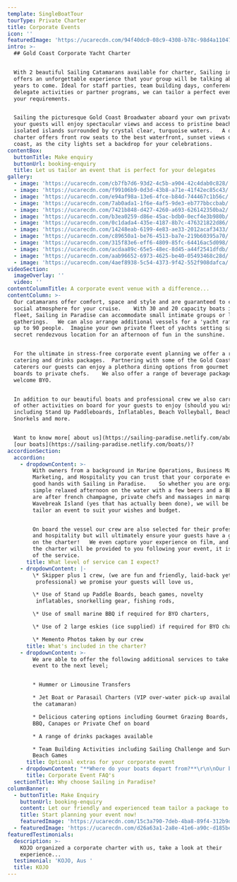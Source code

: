 ```yaml
---
template: SingleBoatTour
tourType: Private Charter
title: Corporate Events
icon: ''
featuredImage: 'https://ucarecdn.com/94f40dc0-08c9-4308-b78c-98d4a1104709/'
intro: >-
  ## Gold Coast Corporate Yacht Charter


  With 2 beautiful Sailing Catamarans available for charter, Sailing in Paradise
  offers an unforgettable experience that your group will be talking about for
  years to come. Ideal for staff parties, team building days, conference
  delegate activities or partner programs, we can tailor a perfect event to suit
  your requirements.


  Sailing the picturesque Gold Coast Broadwater aboard your own private yacht,
  your guests will enjoy spectacular views and access to pristine beaches and
  isolated islands surrounded by crystal clear, turquoise waters.   A dusk
  charter offers front row seats to the best waterfront, sunset views on the
  coast, as the city lights set a backdrop for your celebrations.
contentBox:
  buttonTitle: Make enquiry
  buttonUrl: booking-enquiry
  title: Let us tailor an event that is perfect for your delegates
gallery:
  - image: 'https://ucarecdn.com/cb7fb7d6-93d2-4c5b-a904-42c4dab0c828/'
  - image: 'https://ucarecdn.com/f99106b9-0d3d-43b8-a71e-41f42ec85c43/'
  - image: 'https://ucarecdn.com/e94af98a-13e6-4fce-b84d-744467c1b56c/'
  - image: 'https://ucarecdn.com/7ab0ada1-1f6e-4af5-9de3-eb777bbccbab/'
  - image: 'https://ucarecdn.com/7421b848-d427-4260-a693-626142350ba2/'
  - image: 'https://ucarecdn.com/b3ea0259-d86e-45ac-bdb0-0ecf4e3b980b/'
  - image: 'https://ucarecdn.com/0c1dada4-435e-4187-8b7c-476321822d86/'
  - image: 'https://ucarecdn.com/14248eab-6199-4e83-ae33-2012acaf3433/'
  - image: 'https://ucarecdn.com/c89650a1-be76-4513-ba7e-219b60395a70/'
  - image: 'https://ucarecdn.com/315f83e6-eff6-4809-85fc-64416ac5d098/'
  - image: 'https://ucarecdn.com/acdaa89c-65e5-48ec-8d45-a44f2541dfdb/'
  - image: 'https://ucarecdn.com/aab96652-6973-4625-be40-05493468c28d/'
  - image: 'https://ucarecdn.com/4aef8938-5c54-4373-9f42-552f908dafca/'
videoSection:
  imageOverlay: ''
  video: ''
contentColumnTitle: A corporate event venue with a difference...
contentColumn: >-
  Our catamarans offer comfort, space and style and are guaranteed to create a
  social atmosphere for your cruise.    With 30 and 20 capacity boats in the
  fleet, Sailing in Paradise can accommodate small intimate groups or larger
  gatherings.   We can also arrange additional vessels for a 'yacht raft up' for
  up to 90 people.  Imagine your own private fleet of yachts setting sail for a
  secret rendezvous location for an afternoon of fun in the sunshine.


  For the ultimate in stress-free corporate event planning we offer a range of
  catering and drinks packages.  Partnering with some of the Gold Coast's best
  caterers our guests can enjoy a plethora dining options from gourmet grazing
  boards to private chefs.    We also offer a range of beverage packages or
  welcome BYO.  


  In addition to our beautiful boats and professional crew we also carry a range
  of other activities on board for your guests to enjoy (should you wish)
  including Stand Up Paddleboards, Inflatables, Beach Volleyball, Beach Cricket,
  Snorkels and more.  


  Want to know more[ about us](https://sailing-paradise.netlify.com/about/) or
  [our boats](https://sailing-paradise.netlify.com/boats/)?
accordionSection:
  accordion:
    - dropdownContent: >-
        With owners from a background in Marine Operations, Business Management,
        Marketing, and Hospitality you can trust that your corporate event is in
        good hands with Sailing in Paradise.    So whether you are organising a
        simple relaxed afternoon on the water with a few beers and a BBQ or you
        are after french champagne, private chefs and massages in marquees on
        Wavebreak Island (yes that has actually been done), we will be happy to
        tailor an event to suit your wishes and budget.  


        On board the vessel our crew are also selected for their professionalism
        and hospitality but will ultimately ensure your guests have a great time
        on the charter!   We even capture your experience on film, and photos of
        the charter will be provided to you following your event, it is all part
        of the service.
      title: What level of service can I expect?
    - dropdownContent: |-
        \* Skipper plus 1 crew, (we are fun and friendly, laid-back yet
         professional) we promise your guests will love us,

        \* Use of Stand up Paddle Boards, beach games, novelty
         inflatables, snorkelling gear, fishing rods,

        \* Use of small marine BBQ if required for BYO charters,

        \* Use of 2 large eskies (ice supplied) if required for BYO charters,

        \* Memento Photos taken by our crew
      title: What's included in the charter?
    - dropdownContent: >-
        We are able to offer the following additional services to take your
        event to the next level;


        * Hummer or Limousine Transfers

        * Jet Boat or Parasail Charters (VIP over-water pick-up available from
        the catamaran)

        * Delicious catering options including Gourmet Grazing Boards, Tapas,
        BBQ, Canapes or Private Chef on board

        * A range of drinks packages available

        * Team Building Activities including Sailing Challenge and Survivor
        Beach Games
      title: Optional extras for your corporate event
    - dropdownContent: "**Where do your boats depart from?**\r\n\nOur boats are berthed at D9 and D10 at Marina Mirage. Please see the 'contact us' page on our website for further details and a map. Marina Mirage is about 10 mins from Surfers and 15 mins from Broadbeach.\r\n\n\r****\n\n**Where can I park?**\r\n\nThere is plentiful free parking underneath the Marina Mirage Shopping Centre which you are permitted to use.\r\n\n\r****\n\n**What about other transport options?**\r\n\nThere are lots of ways to get to the boat! The most popular (and cost effective/convenient) if often via Maxi Taxis.\r  We can also assist in organising bus transfers for larger groups.  \n\n\r****\n\n**I would like the event to be catererd for me, can you arrange catering/drinks?**\r\n\nYes, we work with a range of amazing caterers to offer a wide variety of options for your guests to enjoy on board.  We are fully licensed so can also offer a drinks service for your convenience.   A catering and drinks list will be provided when you make an enquiry.   We offer a range of catering options from grazing boards, to tapas and private chefs.\r\n\n\n\n\r**Can I BYO food and drink?**\r\n\nYes if you would like to bring your own food and drinks on board that is completely fine.\r\n\n\n\n**Do you have Eskies on board?**\r\n\nYes we do and we also provide ice. The eskies are very large and can be used for food or drink.\r\n\n\n\n**Where can we go on our charter?**\r\n\nWe operate in the calm, protected waters of the Gold Coast Broadwater. Where to go very much depends on what you would like to do and how long your boat charter is for so please feel free to discuss this with our team. In a 3 hour charter during the day our guests usually love a swim stop at Wavebreak Island where you can enjoy the range of island activities on board. Your skipper can make recommendations on the day, if you don't wish to swim you could also go up and sail around the millionaires mansions at Sovereign Islands.\r\n\nIn the evening we usually recommend sailing north to watch the sunset and returning to the southern part of the Broadwater to see the city lights after dark which are just beautiful.\r\n\n\r****\n\n**Will I get seasick?**\r\n\nNope. We operate in the calm, protected waters of the Gold Coast Broadwater. We do not go\r offshore (into the open ocean) so we do not experience large waves. Our catamarans are very stable, and do not have the same side to side rocking motion as experienced by single hull vessels so you won't get seasick :-).\r\n\n\r****\n\n**What happens if it rains?**\r\n\nFirst of all remember...a little rain doesn't stop a great time on our boats especially in the warm Gold Coast endless summer... But do rest assured that we have a very generous wet weather policy as we want you to enjoy your time on board the boat, so if there is torrential rain or storms at the time you will be able to cancel or reschedule your cruise. Please see the full booking policy provided with your invoice for full details or contact our team."
      title: Corporate Event FAQ's
  sectionTitle: Why choose Sailing in Paradise?
columnBanner:
  - buttonTitle: Make Enquiry
    buttonUrl: booking-enquiry
    content: Let our friendly and experienced team tailor a package to suit you.
    title: Start planning your event now!
    featuredImage: 'https://ucarecdn.com/15c3a790-7deb-4ba8-89f4-312b9d178290/'
  - featuredImage: 'https://ucarecdn.com/d26a63a1-2a8e-41e6-a90c-d185bec84c13/'
featuredTestimonials:
  description: >-
    KOJO organized a corporate charter with us, take a look at their
    experience...
  testimonial: 'KOJO, Aus '
  title: KOJO
---
```


